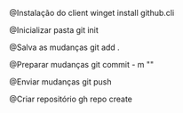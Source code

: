 @Instalação do client
winget install github.cli

@Inicializar pasta
git init

@Salva as mudanças
git add .

@Preparar mudanças
git commit - m ""

@Enviar mudanças
git push

@Criar repositório
gh repo create
